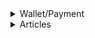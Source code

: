 <details>
<summary>Wallet/Payment</summary>

1. [Wagmi - React hooks for Ethereum](https://wagmi.sh/)
1. [Multi-sig wallet in Solidity](https://youtu.be/Tcu6WiD_YC0)
1. [Create a Multi-Signature Wallet - Solidity Tutorial](https://youtu.be/Yx0oifA9j6I)
1. [How to setup an Ethereum Node securely | Full Mode or Light Mode](https://youtu.be/ftS-SlzCCn4)
1. [Electrum Wallet Tutorial (Basic Setup + Multisig)](https://youtu.be/XNgRVMWCPs8)
1. [How to Code a Blockchain Wallet Step-by-Step](https://youtu.be/wSTbBIK8qrY)
1. [Get Paid with Crypto in your App // Coinbase Commerce Tutorial](https://youtu.be/sZif1kuAjcY)
1. [How do Hierarchical Deterministic Wallets work? | Part 13 Cryptography Crashcourse](https://youtu.be/nF2l6mdi7Ts)
1. [Blockchain tutorial 29: Hierarchical Deterministic wallet - BIP32 and BIP44](https://youtu.be/2HrMlVr1QX8)
1. [054 Hierarchically Deterministic HD Wallets](https://youtu.be/XkhKlDrSG2I)
1. [Private Geth PoA Ethereum Network Setup Tutorial](https://youtube.com/playlist?list=PLkM0MH7Grb25poKEiId5pEQg-OzLQRNM4)
1. [Ethereum - Wallet security](https://ethereum.org/en/security/#wallet-security)
1. [Metamask - What is gas? Why do transactions take so long?](https://community.metamask.io/t/what-is-gas-why-do-transactions-take-so-long/3172)

</details>

<details>
<summary>Articles</summary>

- [A Step-by-Step Guide to Crypto Wallet App Development in 2022](https://imaginovation.net/blog/crypto-wallet-app-development-guide/)
- [Chalink - how to build a crypto wallet](https://blog.chain.link/how-to-build-a-crypto-wallet/)
- [Why digital signatures are essential for blockchains](https://www.coinbase.com/cloud/discover/dev-foundations/digital-signatures#:~:text=Digital%20signatures%20are%20a%20fundamental,other%20users%20from%20spending%20them.)
</details>
